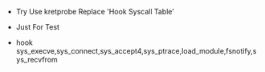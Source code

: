 * Try Use kretprobe Replace 'Hook Syscall Table'
* Just For Test

* hook sys_execve,sys_connect,sys_accept4,sys_ptrace,load_module,fsnotify,sys_recvfrom